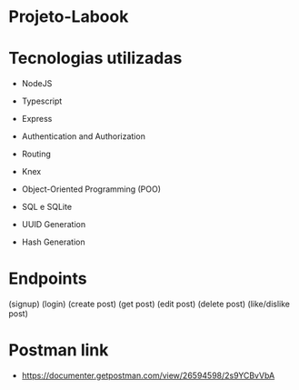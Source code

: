 # Projeto-Labook


# Tecnologias utilizadas

- NodeJS

- Typescript

- Express

- Authentication and Authorization

- Routing

- Knex

- Object-Oriented Programming (POO)

- SQL e SQLite

- UUID Generation

- Hash Generation

# Endpoints
  (signup)
 (login)
 (create post)
 (get post)
 (edit post)
 (delete post)
 (like/dislike post)

 # Postman link
 - https://documenter.getpostman.com/view/26594598/2s9YCBvVbA
